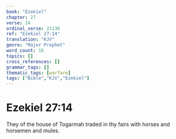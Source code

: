 ```yaml
---
book: "Ezekiel"
chapter: 27
verse: 14
ordinal_verse: 21136
ref: "Ezekiel 27:14"
translation: "KJV"
genre: "Major Prophet"
word_count: 16
topics: []
cross_references: []
grammar_tags: []
thematic_tags: [warfare]
tags: ["Bible","KJV","Ezekiel"]
---
```


# Ezekiel 27:14

They of the house of Togarmah traded in thy fairs with horses and horsemen and mules.
